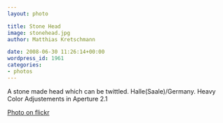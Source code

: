 ```yaml
---
layout: photo

title: Stone Head
image: stonehead.jpg
author: Matthias Kretschmann

date: 2008-06-30 11:26:14+00:00
wordpress_id: 1961
categories:
- photos
---
```


A stone made head which can be twittled. Halle(Saale)/Germany. Heavy Color Adjustements in Aperture 2.1

[Photo on flickr](http://www.flickr.com/photos/krema/2664367058)
